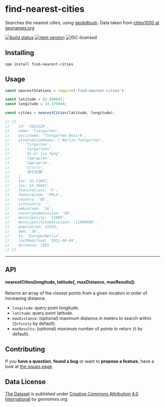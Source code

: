 # find-nearest-cities

Searches the nearest *cities*, using [geokdbush](https://github.com/mourner/geokdbush). Data taken from [cities1000 at geonames.org](http://download.geonames.org/export/dump/)

[![build status](https://img.shields.io/travis/steffenmllr/find-nearest-cities.svg)](https://travis-ci.org/steffenmllr/find-nearest-cities)
[![npm version](https://img.shields.io/npm/v/find-nearest-cities.svg)](https://www.npmjs.com/package/find-nearest-cities)
![ISC-licensed](https://img.shields.io/github/license/steffenmllr/find-nearest-cities.svg)


## Installing

```shell
npm install find-nearest-cities
```


## Usage

```js
const nearestStations = require('find-nearest-cities')

const latitude = 52.509647;
const longitude = 13.375944;

const cities = nearestCities(latitude, longitude);

// [{
//    id: '2822224',
//    name: 'Tiergarten',
//    asciiname: 'Tiergarten Bezirk',
//    alternativeNames: ['Berlin-Tiergarten',
//       'Tirgarten',
//       'Tyrgartehn',
//       'di er jia teng',
//       'Тиргартен',
//       'Тыргартэн',
//       'טירגארטן',
//       '蒂尔加滕'
//    ],
//    lat: 52.51667,
//    lon: 13.36667,
//    featureClass: 'P',
//    featureCode: 'PPLX',
//    country: 'DE',
//    altCountry: '',
//    adminCode: '16',
//    countrySubdivision: '00',
//    municipality: '11000',
//    municipalitySubdivision: '11000000',
//    population: 12328,
//    dem: '36',
//    tz: 'Europe/Berlin',
//    lastModified: '2012-06-09',
//    distance: 1281
// }]

```
---

## API

#### nearestCities(longitude, latitude[, maxDistance, maxResults])

Returns an array of the closest points from a given location in order of increasing distance.

- `longitude`: query point longitude.
- `latitude`: query point latitude.
- `maxDistance`: (optional) maximum distance in meters to search within (`Infinity` by default).
- `maxResults`: (optional) maximum number of points to return (`5` by default).


## Contributing

If you **have a question**, **found a bug** or want to **propose a feature**, have a look at [the issues page](https://github.com/steffenmllr/find-nearest-cities/issues).


## Data License

[The Dataset](http://download.geonames.org/export/dump/) is published under [Creative Commons Attribution 4.0 International](https://creativecommons.org/licenses/by/4.0/) by *geonames.org*.
